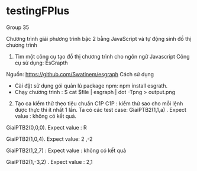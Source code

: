 # testingFPlus
Group 35

Chương trình giải phương trình bậc 2 bằng JavaScript và tự động sinh đồ thị chương trình
1.	Tìm một công cụ tạo đồ thị chương trình cho ngôn ngữ Javascript
Công cụ sử dụng:
EsGrapth

Nguồn:
https://github.com/Swatinem/esgraph
	Cách sử dụng
	
- Cài đặt sử dụng gói quản lú package npm: npm install esgrath.
- Chạy chương trình : $ cat $file | esgraph | dot -Tpng > output.png 


2.	Tạo ca kiểm thử theo tiêu chuẩn C1P
C1P : kiểm thử sao cho mỗi lệnh được thực thi ít nhất 1 lần.
Ta có các test case:
 GiaiPTB2(1,1,a) . Expect value : không có kết quả.

 GiaiPTB2(0,0,0). Expect value : R
 
 GiaiPTB2(1,0,4). Expect value: 2 ,-2
 
 GiaiPTB2(1,2,7) : Expect value : không có kết quả
 
 GiaiPTB2(1,-3,2) . Expect value : 2,1
 

 

